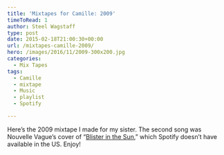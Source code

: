 ```yaml
---
title: 'Mixtapes for Camille: 2009'
timeToRead: 1 
author: Steel Wagstaff
type: post
date: 2015-02-18T21:00:30+00:00
url: /mixtapes-camille-2009/
hero: /images/2016/11/2009-300x200.jpg
categories:
  - Mix Tapes
tags:
  - Camille
  - mixtape
  - Music
  - playlist
  - Spotify

---
```

Here&#8217;s the 2009 mixtape I made for my sister. The second song was Nouvelle Vague&#8217;s cover of &#8220;<a href="https://www.youtube.com/watch?v=H_mNtJ9bo3E" target="_blank">Blister in the Sun</a>,&#8221; which Spotify doesn&#8217;t have available in the US. Enjoy!